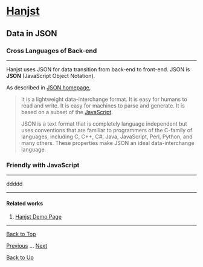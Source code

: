 # [Hanjst](/hanjst/index)
## Data in JSON
### Cross Languages of Back-end
---
Hanjst uses JSON for data transition from back-end to front-end.
JSON is **JSON** (JavaScript Object Notation).

As described in [JSON homepage](http://json.org), 
>It is a lightweight data-interchange format. It is easy for humans to read and write. It is easy for machines to parse and generate. It is based on a subset of the [JavaScript](http://javascript.com/).
>
>JSON is a text format that is completely language independent but uses conventions that are familiar to programmers of the C-family of languages, including C, C++, C#, Java, JavaScript, Perl, Python, and many others. These properties make JSON an ideal data-interchange language.




### Friendly with JavaScript
---

ddddd



---

#### Related works

1. [Hanjst Demo Page](https://ufqi.com/dev/hanjst/)


---

[Back to Top](/hanjst/data-in-json)

[Previous](./hanjst-replacement) ... [Next](./)

[Back to Up](/hanjst/index)
<!--stackedit_data:
eyJoaXN0b3J5IjpbLTEyMDE0ODg0OTEsMTM1NTM3MDIzNl19
-->